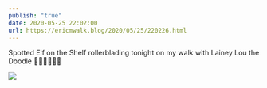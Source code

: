 ```yaml
---
publish: "true"
date: 2020-05-25 22:02:00
url: https://ericmwalk.blog/2020/05/25/220226.html
---
```


Spotted Elf on the Shelf rollerblading tonight on my walk with Lainey Lou the Doodle 🤷‍♂️🤦‍♂️😂🤣

![](https://ericmwalk.blog/uploads/2022/f61f3e1183.jpg)